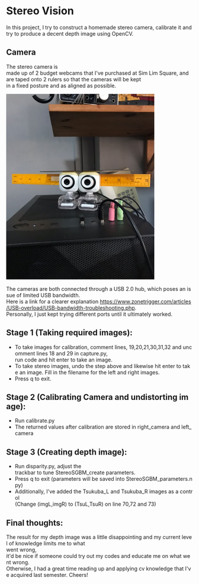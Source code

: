 # Stereo Vision
In this project, I try to construct a homemade stereo camera, calibrate it and try to produce a decent depth image using OpenCV.

## Camera
The stereo camera is made up of 2 budget webcams that I've purchased at Sim Lim Square, and are taped onto 2 rulers so that the cameras will be kept in a fixed posture and as aligned as possible.

<img src="my_camera.jpg" alt="DIY Stereo Camera" width="400" height="500">

The cameras are both connected through a USB 2.0 hub, which poses an issue of limited USB bandwidth.
Here is a link for a clearer explanation https://www.zonetrigger.com/articles/USB-overload/USB-bandwidth-troubleshooting.php.
Personally, I just kept trying different ports until it ultimately worked.


## Stage 1 (Taking required images):
- To take images for calibration, comment lines, 19,20,21,30,31,32 and uncomment lines 18 and 29 in capture.py, </br> run code and hit enter to take an image.
- To take stereo images, undo the step above and likewise hit enter to take an image. Fill in the filename for the left and right images. 
- Press q to exit.

## Stage 2 (Calibrating Camera and undistorting image):
- Run calibrate.py
- The returned values after calibration are stored in right_camera and left_camera

## Stage 3 (Creating depth image):
- Run disparity.py, adjust the trackbar to tune StereoSGBM_create parameters.
- Press q to exit (parameters will be saved into StereoSGBM_parameters.npy)
- Additionally, I've added the Tsukuba_L and Tsukuba_R images as a control </br> (Change (imgL,imgR) to (TsuL,TsuR) on line 70,72 and 73)

## Final thoughts:
The result for my depth image was a little disappointing and my current level of knowledge limits me to what </br>went wrong, it'd be nice if someone could try out my codes and educate me on what went wrong. </br> Otherwise, I had a great time reading up and applying cv knowledge that I've acquired last semester. Cheers!
